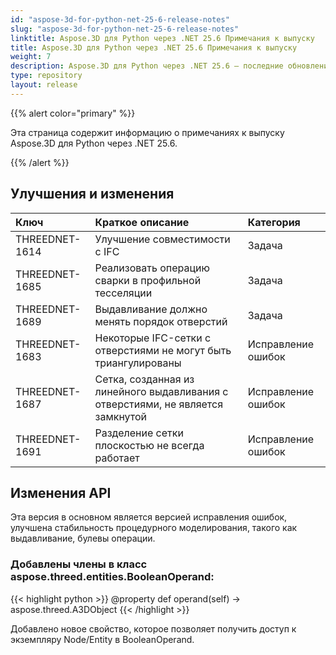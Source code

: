 ```yaml
---
id: "aspose-3d-for-python-net-25-6-release-notes"
slug: "aspose-3d-for-python-net-25-6-release-notes"
linktitle: Aspose.3D для Python через .NET 25.6 Примечания к выпуску
title: Aspose.3D для Python через .NET 25.6 Примечания к выпуску
weight: 7
description: Aspose.3D для Python через .NET 25.6 — последние обновления и исправления.
type: repository
layout: release
---
```


{{% alert color="primary" %}}

Эта страница содержит информацию о примечаниях к выпуску Aspose.3D для Python через .NET 25.6.

{{% /alert %}}
## **Улучшения и изменения**
|**Ключ**|**Краткое описание**|**Категория**|
| :- | :- | :- |
| THREEDNET-1614 | Улучшение совместимости с IFC | Задача |
| THREEDNET-1685 | Реализовать операцию сварки в профильной тесселяции | Задача |
| THREEDNET-1689 | Выдавливание должно менять порядок отверстий | Задача |
| THREEDNET-1683 | Некоторые IFC-сетки с отверстиями не могут быть триангулированы | Исправление ошибок |
| THREEDNET-1687 | Сетка, созданная из линейного выдавливания с отверстиями, не является замкнутой | Исправление ошибок |
| THREEDNET-1691 | Разделение сетки плоскостью не всегда работает | Исправление ошибок |

## Изменения API ##

Эта версия в основном является версией исправления ошибок, улучшена стабильность процедурного моделирования, такого как выдавливание, булевы операции.

### Добавлены члены в класс **aspose.threed.entities.BooleanOperand**:

{{< highlight python >}}
        @property
        def operand(self) -> aspose.threed.A3DObject
{{< /highlight >}}

Добавлено новое свойство, которое позволяет получить доступ к экземпляру Node/Entity в BooleanOperand.
